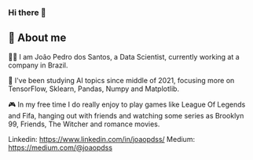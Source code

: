 ### Hi there 👋

## 🚀 About me

🙋‍♂️ I am João Pedro dos Santos, a Data Scientist, currently working at a company in Brazil. 

📖 I've been studying AI topics since middle of 2021, focusing more on TensorFlow, Sklearn, Pandas, Numpy and Matplotlib. 

🎮 In my free time I do really enjoy to play games like League Of Legends and Fifa, hanging out with friends and watching some series as Brooklyn 99, Friends, The Witcher and romance movies.

Linkedin: https://www.linkedin.com/in/joaopdss/
Medium: https://medium.com/@joaopdss

